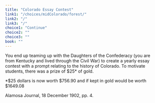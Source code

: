 ```yaml
---
title: "Colorado Essay Contest"
link1: "/choices/midColorado/forest/"
link2: "/"
link3: "/"
choice1: "Continue"
choice2: ""
choice3: ""
book: ""
---
```

 <span class="bold">You end up teaming up with the Daughters of the Confederacy (you are from Kentucky and lived through the Civil War) to create a yearly essay contest with a prompt relating to the history of Colorado. To motivate students, there was a prize of $25* of gold. </span>

*$25 dollars is now worth $756.90 and if kept in gold would be worth $1649.08

 <span class="italic">Alamosa Journal</span>, 18 December 1902, pp. 4.



